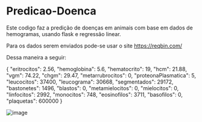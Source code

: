 # Predicao-Doenca
Este codigo faz a predição de doenças em animais com base em dados de hemogramas, usando flask e regressão linear.

Para os dados serem enviados pode-se usar o site https://reqbin.com/

Dessa maneira a seguir:

{
"eritrocitos": 2.56, "hemoglobina": 5.6, "hematocrito": 19, "hcm": 21.88, "vgm": 74.22, "chgm": 29.47, "metarrubrocitos": 0, "proteonaPlasmatica": 5, "leucocitos": 37400, "leucograma": 30668, "segmentados": 29172, "bastonetes": 1496, "blastos": 0, "metamielocitos": 0, "mielocitos": 0, "linfocitos": 2992, "monocitos": 748, "eosinofilos": 3711, "basofilos": 0, "plaquetas": 600000
}

![image](https://github.com/EduDrozdz/Predicao-Doenca/assets/93345723/a8a6ab04-7005-4f9b-9b55-b1945659d1f0)
